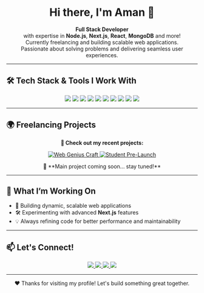 <h1 align="center">Hi there, I'm Aman 👋</h1>

<p align="center">
  <strong>Full Stack Developer</strong> <br>
  with expertise in <strong>Node.js</strong>, <strong>Next.js</strong>, <strong>React</strong>, <strong>MongoDB</strong> and more! <br>
  Currently freelancing and building scalable web applications. 
  <br> 
  Passionate about solving problems and delivering seamless user experiences.
</p>

---

## 🛠️ Tech Stack & Tools I Work With

<p align="center">
  <img src="https://img.shields.io/badge/Node.js-339933?style=for-the-badge&logo=nodedotjs&logoColor=white" />
  <img src="https://img.shields.io/badge/Next.js-000000?style=for-the-badge&logo=nextdotjs&logoColor=white" />
  <img src="https://img.shields.io/badge/React-61DAFB?style=for-the-badge&logo=react&logoColor=black" />
  <img src="https://img.shields.io/badge/JavaScript-F7DF1E?style=for-the-badge&logo=javascript&logoColor=black" />
  <img src="https://img.shields.io/badge/TypeScript-3178C6?style=for-the-badge&logo=typescript&logoColor=white" />
  <img src="https://img.shields.io/badge/MongoDB-47A248?style=for-the-badge&logo=mongodb&logoColor=white" />
  <img src="https://img.shields.io/badge/HTML5-E34F26?style=for-the-badge&logo=html5&logoColor=white" />
  <img src="https://img.shields.io/badge/CSS3-1572B6?style=for-the-badge&logo=css3&logoColor=white" />
  <img src="https://img.shields.io/badge/TailwindCSS-06B6D4?style=for-the-badge&logo=tailwindcss&logoColor=white" />
  <img src="https://img.shields.io/badge/Bootstrap-563D7C?style=for-the-badge&logo=bootstrap&logoColor=white" />
</p>

---

## 🌍 Freelancing Projects

<p align="center">
  <strong>🔗 Check out my recent projects:</strong>
</p>

<p align="center">
  <a href="https://webgeniuscraft.netlify.app/" target="_blank">
    <img src="https://img.shields.io/badge/-WebGeniusCraft-00C58E?style=for-the-badge" alt="Web Genius Craft"/>
  </a>
  <a href="https://studen-pre-launch.netlify.app/" target="_blank">
    <img src="https://img.shields.io/badge/-StudentPreLaunch-FFA500?style=for-the-badge" alt="Student Pre-Launch"/>
  </a>
</p>

<div align="center">
  🚀 **Main project coming soon... stay tuned!** 
</div>

---

## 🚀 What I’m Working On

- 🔧 Building dynamic, scalable web applications
- 🛠️ Experimenting with advanced **Next.js** features
- 💡 Always refining code for better performance and maintainability

---

## 📫 Let's Connect!

<div align="center">
  <a href="https://www.linkedin.com/in/aman-kirmara-15692224b/">
    <img src="https://img.shields.io/badge/-LinkedIn-0077B5?style=for-the-badge&logo=linkedin&logoColor=white"/>
  </a>
  <a href="https://github.com/amankirmara">
    <img src="https://img.shields.io/badge/-GitHub-181717?style=for-the-badge&logo=github&logoColor=white"/>
  </a>
  <a href="https://instagram.com/iaman_09_">
    <img src="https://img.shields.io/badge/-Instagram-E4405F?style=for-the-badge&logo=instagram&logoColor=white"/>
  </a>
  <a href="https://x.com/theamanone">
    <img src="https://img.shields.io/badge/-Twitter-1DA1F2?style=for-the-badge&logo=twitter&logoColor=white"/>
  </a>
</div>

---

<p align="center">
  ❤️ Thanks for visiting my profile! Let's build something great together.
</p>
